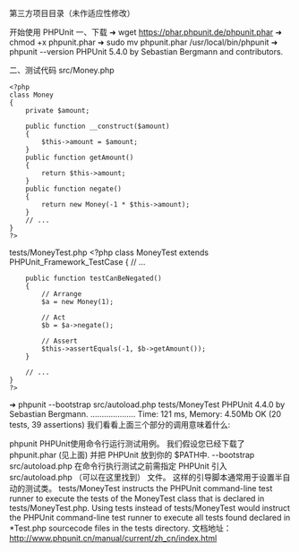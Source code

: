 第三方项目目录（未作适应性修改）


开始使用 PHPUnit
一、下载
➜ wget https://phar.phpunit.de/phpunit.phar
➜ chmod +x phpunit.phar
➜ sudo mv phpunit.phar /usr/local/bin/phpunit
➜ phpunit --version
  PHPUnit 5.4.0 by Sebastian Bergmann and contributors.
  
二、测试代码
src/Money.php

    <?php
    class Money
    {
        private $amount;
    
        public function __construct($amount)
        {
            $this->amount = $amount;
        }
        public function getAmount()
        {
            return $this->amount;
        }
        public function negate()
        {
            return new Money(-1 * $this->amount);
        }
        // ...
    }
    ?>
tests/MoneyTest.php
    <?php
    class MoneyTest extends PHPUnit_Framework_TestCase
    {
        // ...
    
        public function testCanBeNegated()
        {
            // Arrange
            $a = new Money(1);
    
            // Act
            $b = $a->negate();
    
            // Assert
            $this->assertEquals(-1, $b->getAmount());
        }
    
        // ...
    }
    ?>
➜ phpunit --bootstrap src/autoload.php tests/MoneyTest
PHPUnit 4.4.0 by Sebastian Bergmann.
....................
Time: 121 ms, Memory: 4.50Mb
OK (20 tests, 39 assertions)
我们看看上面三个部分的调用意味着什么:

phpunit PHPUnit使用命令行运行测试用例。 我们假设您已经下载了 phpunit.phar (见上面) 并把 PHPUnit 放到你的 $PATH中.
--bootstrap src/autoload.php 在命令行执行测试之前需指定 PHPUnit 引入 src/autoload.php （可以在这里找到） 文件。 这样的引导脚本通常用于设置半自动的测试类。
tests/MoneyTest instructs the PHPUnit command-line test runner to execute the tests of the MoneyTest class that is declared in tests/MoneyTest.php.
Using tests instead of tests/MoneyTest would instruct the PHPUnit command-line test runner to execute all tests found declared in *Test.php sourcecode files in the tests directory.
文档地址：http://www.phpunit.cn/manual/current/zh_cn/index.html


